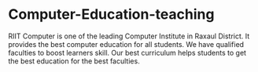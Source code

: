 # Computer-Education-teaching
RIIT Computer is one of the leading Computer Institute in Raxaul District. It provides the best computer education for all students. We have qualified faculties to boost learners skill. Our best curriculum helps students to get the best education for the best faculties. 
